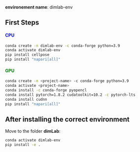 
**environement name**: dimlab-env

## First Steps
<!-- tabs:start -->

#### **<span style="color: Blue;"><b>CPU</b></span>**

```bash
conda create -n dimlab-env -c conda-forge python=3.9
conda activate dimlab-env
pip install cellpose
pip install "napari[all]"
```

#### **<span style="color: Green;"><b>GPU</b></span>**


```bash
conda create -n <project-name> -c conda-forge python=3.9
conda activate <project-name>
conda install -c conda-forge pyopencl
conda install pytorch=1.8.2 cudatoolkit=10.2 -c pytorch-lts
conda install cudnn
pip install "napari[all]"
```

<!-- tabs:end -->

## After installing the correct environment
Move to the folder **dimLab**:

```bash
conda activate dimlab-env
pip install -e .
```